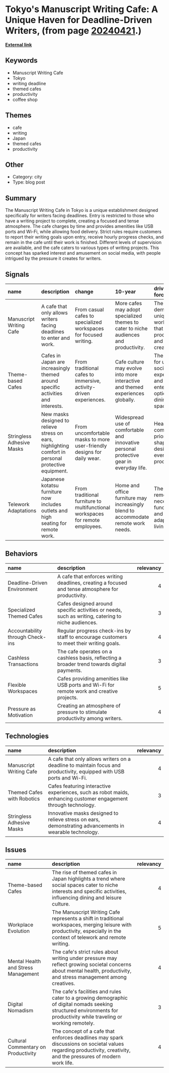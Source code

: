 # __Tokyo's Manuscript Writing Cafe: A Unique Haven for Deadline-Driven Writers__, (from page [20240421](https://kghosh.substack.com/p/20240421).)

__[External link](https://grapeejapan.com/199026?utm_source=substack&utm_medium=email#google_vignette)__



## Keywords

* Manuscript Writing Cafe
* Tokyo
* writing deadline
* themed cafes
* productivity
* coffee shop

## Themes

* cafe
* writing
* Japan
* themed cafes
* productivity

## Other

* Category: city
* Type: blog post

## Summary

The Manuscript Writing Cafe in Tokyo is a unique establishment designed specifically for writers facing deadlines. Entry is restricted to those who have a writing project to complete, creating a focused and tense atmosphere. The cafe charges by time and provides amenities like USB ports and Wi-Fi, while allowing food delivery. Strict rules require customers to report their writing goals upon entry, receive hourly progress checks, and remain in the cafe until their work is finished. Different levels of supervision are available, and the cafe caters to various types of writing projects. This concept has sparked interest and amusement on social media, with people intrigued by the pressure it creates for writers.

## Signals

| name                      | description                                                                                          | change                                                                         | 10-year                                                                                 | driving-force                                                                        |   relevancy |
|:--------------------------|:-----------------------------------------------------------------------------------------------------|:-------------------------------------------------------------------------------|:----------------------------------------------------------------------------------------|:-------------------------------------------------------------------------------------|------------:|
| Manuscript Writing Cafe   | A cafe that only allows writers facing deadlines to enter and work.                                  | From casual cafes to specialized workspaces for focused writing.               | More cafes may adopt specialized themes to cater to niche audiences and productivity.   | The growing demand for unique workspaces that enhance productivity and creativity.   |           4 |
| Theme-based Cafes         | Cafes in Japan are increasingly themed around specific activities and interests.                     | From traditional cafes to immersive, activity-driven experiences.              | Cafe culture may evolve into more interactive and themed experiences globally.          | The desire for unique social experiences and entertainment options in dining spaces. |           4 |
| Stringless Adhesive Masks | New masks designed to relieve stress on ears, highlighting comfort in personal protective equipment. | From uncomfortable masks to more user-friendly designs for daily wear.         | Widespread use of comfortable and innovative personal protective gear in everyday life. | Health and comfort priorities shaping the design of everyday products.               |           3 |
| Telework Adaptations      | Japanese kotatsu furniture now includes outlets and high seating for remote work.                    | From traditional furniture to multifunctional workspaces for remote employees. | Home and office furniture may increasingly blend to accommodate remote work needs.      | The rise of remote work necessitating functional and adaptable living spaces.        |           4 |

## Behaviors

| name                             | description                                                                                       |   relevancy |
|:---------------------------------|:--------------------------------------------------------------------------------------------------|------------:|
| Deadline-Driven Environment      | A cafe that enforces writing deadlines, creating a focused and tense atmosphere for productivity. |           4 |
| Specialized Themed Cafes         | Cafes designed around specific activities or needs, such as writing, catering to niche audiences. |           3 |
| Accountability through Check-ins | Regular progress check-ins by staff to encourage customers to meet their writing goals.           |           4 |
| Cashless Transactions            | The cafe operates on a cashless basis, reflecting a broader trend towards digital payments.       |           3 |
| Flexible Workspaces              | Cafes providing amenities like USB ports and Wi-Fi for remote work and creative projects.         |           5 |
| Pressure as Motivation           | Creating an atmosphere of pressure to stimulate productivity among writers.                       |           4 |

## Technologies

| name                       | description                                                                                                          |   relevancy |
|:---------------------------|:---------------------------------------------------------------------------------------------------------------------|------------:|
| Manuscript Writing Cafe    | A cafe that only allows writers on a deadline to maintain focus and productivity, equipped with USB ports and Wi-Fi. |           4 |
| Themed Cafes with Robotics | Cafes featuring interactive experiences, such as robot maids, enhancing customer engagement through technology.      |           3 |
| Stringless Adhesive Masks  | Innovative masks designed to relieve stress on ears, demonstrating advancements in wearable technology.              |           4 |

## Issues

| name                                | description                                                                                                                                                            |   relevancy |
|:------------------------------------|:-----------------------------------------------------------------------------------------------------------------------------------------------------------------------|------------:|
| Theme-based Cafes                   | The rise of themed cafes in Japan highlights a trend where social spaces cater to niche interests and specific activities, influencing dining and leisure culture.     |           4 |
| Workplace Evolution                 | The Manuscript Writing Cafe represents a shift in traditional workspaces, merging leisure with productivity, especially in the context of telework and remote writing. |           5 |
| Mental Health and Stress Management | The cafe's strict rules about writing under pressure may reflect growing societal concerns about mental health, productivity, and stress management among creatives.   |           4 |
| Digital Nomadism                    | The cafe's facilities and rules cater to a growing demographic of digital nomads seeking structured environments for productivity while traveling or working remotely. |           3 |
| Cultural Commentary on Productivity | The concept of a cafe that enforces deadlines may spark discussions on societal values regarding productivity, creativity, and the pressures of modern work life.      |           4 |